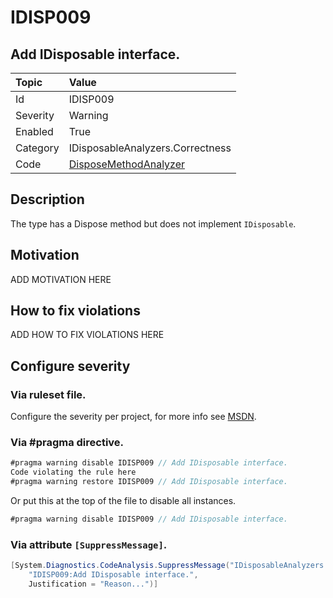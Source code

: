 # IDISP009
## Add IDisposable interface.

| Topic    | Value
| :--      | :--
| Id       | IDISP009
| Severity | Warning
| Enabled  | True
| Category | IDisposableAnalyzers.Correctness
| Code     | [DisposeMethodAnalyzer]([DisposeMethodAnalyzer](https://github.com/DotNetAnalyzers/IDisposableAnalyzers/blob/master/IDisposableAnalyzers/Analyzers/DisposeMethodAnalyzer.cs))

## Description

The type has a Dispose method but does not implement `IDisposable`.

## Motivation

ADD MOTIVATION HERE

## How to fix violations

ADD HOW TO FIX VIOLATIONS HERE

<!-- start generated config severity -->
## Configure severity

### Via ruleset file.

Configure the severity per project, for more info see [MSDN](https://msdn.microsoft.com/en-us/library/dd264949.aspx).

### Via #pragma directive.
```C#
#pragma warning disable IDISP009 // Add IDisposable interface.
Code violating the rule here
#pragma warning restore IDISP009 // Add IDisposable interface.
```

Or put this at the top of the file to disable all instances.
```C#
#pragma warning disable IDISP009 // Add IDisposable interface.
```

### Via attribute `[SuppressMessage]`.

```C#
[System.Diagnostics.CodeAnalysis.SuppressMessage("IDisposableAnalyzers.Correctness", 
    "IDISP009:Add IDisposable interface.", 
    Justification = "Reason...")]
```
<!-- end generated config severity -->